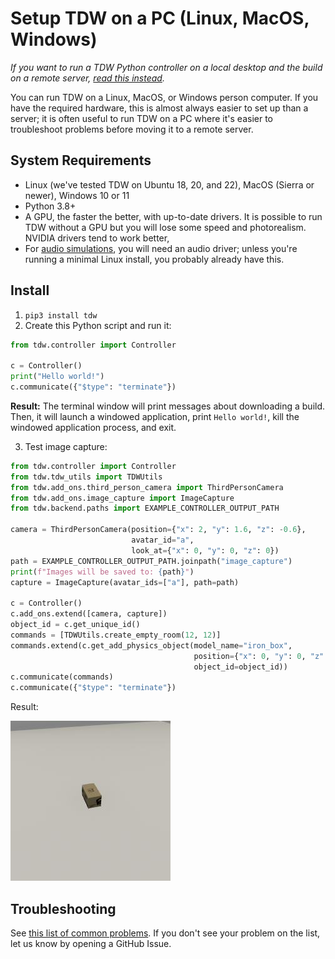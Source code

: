 # Setup TDW on a PC (Linux, MacOS, Windows)

*If you want to run a TDW Python controller on a local desktop and the build on a remote server, [read this instead](desktop_server.md).*

You can run TDW on a Linux, MacOS, or Windows person computer. If you have the required hardware, this is almost always easier to set up than a server; it is often useful to run TDW on a PC where it's easier to troubleshoot problems before moving it to a remote server. 

## System Requirements

- Linux (we've tested TDW on Ubuntu 18, 20, and 22), MacOS (Sierra or newer), Windows 10 or 11
- Python 3.8+
- A GPU, the faster the better, with up-to-date drivers. It is possible to run TDW without a GPU but you will lose some speed and photorealism. NVIDIA drivers tend to work better,
- For [audio simulations](../audio/overview.md), you will need an audio driver; unless you're running a minimal Linux install, you probably already have this.

## Install

1. `pip3 install tdw`
2. Create this Python script and run it:

```python
from tdw.controller import Controller

c = Controller()
print("Hello world!")
c.communicate({"$type": "terminate"})
```

**Result:** The terminal window will print messages about downloading a build. Then, it will launch a windowed application, print `Hello world!`, kill the windowed application process, and exit.

3. Test image capture:

```python
from tdw.controller import Controller
from tdw.tdw_utils import TDWUtils
from tdw.add_ons.third_person_camera import ThirdPersonCamera
from tdw.add_ons.image_capture import ImageCapture
from tdw.backend.paths import EXAMPLE_CONTROLLER_OUTPUT_PATH

camera = ThirdPersonCamera(position={"x": 2, "y": 1.6, "z": -0.6},
                           avatar_id="a",
                           look_at={"x": 0, "y": 0, "z": 0})
path = EXAMPLE_CONTROLLER_OUTPUT_PATH.joinpath("image_capture")
print(f"Images will be saved to: {path}")
capture = ImageCapture(avatar_ids=["a"], path=path)

c = Controller()
c.add_ons.extend([camera, capture])
object_id = c.get_unique_id()
commands = [TDWUtils.create_empty_room(12, 12)]
commands.extend(c.get_add_physics_object(model_name="iron_box",
                                         position={"x": 0, "y": 0, "z": 0},
                                         object_id=object_id))
c.communicate(commands)
c.communicate({"$type": "terminate"})
```

Result:

![](images/box.jpg)

##  Troubleshooting

See [this list of common problems](../troubleshooting/common_errors.md). If you don't see your problem on the list, let us know by opening a GitHub Issue.

